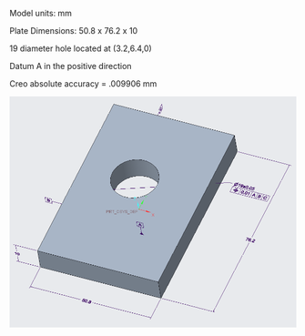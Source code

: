 Model units: mm

Plate Dimensions: 50.8 x 76.2 x 10 

19 diameter hole located at (3.2,6.4,0)

Datum A in the positive direction

Creo absolute accuracy = .009906 mm

![Initial model configuration](images/0-0.png)

